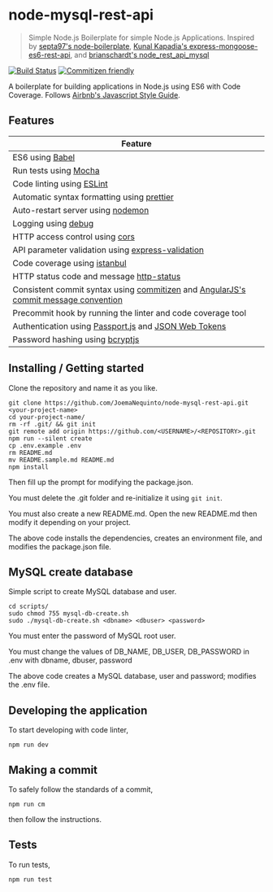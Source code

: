 # node-mysql-rest-api
> Simple Node.js Boilerplate for simple Node.js Applications. Inspired by [septa97's node-boilerplate](https://github.com/septa97/node-boilerplate), [Kunal Kapadia's express-mongoose-es6-rest-api](https://github.com/KunalKapadia/express-mongoose-es6-rest-api), and [brianschardt's node_rest_api_mysql](https://github.com/brianschardt/node_rest_api_mysql)

[![Build Status](https://api.travis-ci.org/JoemaNequinto/node-mysql-rest-api.svg?branch=master)](https://travis-ci.org/JoemaNequinto/node-mysql-rest-api)
[![Commitizen friendly](https://img.shields.io/badge/commitizen-friendly-brightgreen.svg)](http://commitizen.github.io/cz-cli/)

A boilerplate for building applications in Node.js using ES6 with Code Coverage. Follows [Airbnb's Javascript Style Guide](https://github.com/airbnb/javascript).

## Features

| Feature                                                                                               |
|-------------------------------------------------------------------------------------------------------|
| ES6 using [Babel](https://babeljs.io/)                                                                |
| Run tests using [Mocha](https://mochajs.org/)                                                         |
| Code linting using [ESLint](http://eslint.org/)                                                       |
| Automatic syntax formatting using [prettier](https://github.com/prettier/prettier)                    |
| Auto-restart server using [nodemon](https://nodemon.io/)                                              |
| Logging using [debug](https://github.com/visionmedia/debug)                                           |
| HTTP access control using [cors](https://github.com/expressjs/cors)                                   |
| API parameter validation using [express-validation](https://github.com/andrewkeig/express-validation) |
| Code coverage using [istanbul](https://istanbul.js.org/)                                              |
| HTTP status code and message [http-status](https://github.com/adaltas/node-http-status)               |
| Consistent commit syntax using [commitizen](http://commitizen.github.io/cz-cli/) and [AngularJS's commit message convention](https://github.com/angular/angular.js/blob/master/CONTRIBUTING.md#-git-commit-guidelines)  |
| Precommit hook by running the linter and code coverage tool                                           |
| Authentication using [Passport.js](http://passportjs.org/) and [JSON Web Tokens](https://jwt.io/)     |
| Password hashing using [bcryptjs](https://www.npmjs.com/package/bcryptjs)                             |

## Installing / Getting started

Clone the repository and name it as you like.

```shell
git clone https://github.com/JoemaNequinto/node-mysql-rest-api.git <your-project-name>
cd your-project-name/
rm -rf .git/ && git init
git remote add origin https://github.com/<USERNAME>/<REPOSITORY>.git
npm run --silent create
cp .env.example .env
rm README.md
mv README.sample.md README.md
npm install
```

Then fill up the prompt for modifying the package.json.

You must delete the .git folder and re-initialize it using `git init`.

You must also create a new README.md. Open the new README.md then modify it depending on your project.

The above code installs the dependencies, creates an environment file, and modifies the package.json file.

## MySQL create database

Simple script to create MySQL database and user.

```shell
cd scripts/
sudo chmod 755 mysql-db-create.sh
sudo ./mysql-db-create.sh <dbname> <dbuser> <password>
```

You must enter the password of MySQL root user.

You must change the values of DB_NAME, DB_USER, DB_PASSWORD in .env with dbname, dbuser, password

The above code creates a MySQL database, user and password; modifies the .env file.

## Developing the application

To start developing with code linter,

```shell
npm run dev
```

## Making a commit

To safely follow the standards of a commit,

```shell
npm run cm
```

then follow the instructions.

## Tests

To run tests,

```shell
npm run test
```
